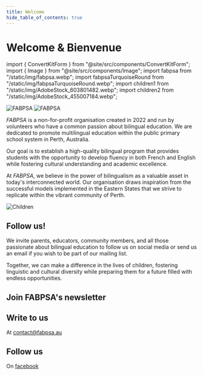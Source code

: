 ```yaml
---
title: Welcome
hide_table_of_contents: true
---
```


# Welcome & Bienvenue

import { ConvertKitForm } from "@site/src/components/ConvertKitForm";
import { Image } from "@site/src/components/Image";
import fabpsa from "/static/img/fabpsa.webp";
import fabpsaTurquoiseRound from "/static/img/fabpsaTurquoiseRound.webp";
import children1 from "/static/img/AdobeStock_603801482.webp";
import children2 from "/static/img/AdobeStock_455007184.webp";

<Image className="lightOnly" src={fabpsa} alt="FABPSA" width={256} height={359} />

<Image className="darkOnly" src={fabpsaTurquoiseRound} alt="FABPSA" width={375} height={375} />

<p><em>FABPSA</em> is a non-for-profit organisation created in 2022 and run by volunteers who have a common passion about bilingual education. We are dedicated to promote multilingual education within the public primary school system in Perth, Australia.</p>

Our goal is to establish a high-quality bilingual program that provides students with the opportunity to develop fluency in both French and English while fostering cultural understanding and academic excellence.

At <em>FABPSA</em>, we believe in the power of bilingualism as a valuable asset in today's interconnected world. Our organisation draws inspiration from the successful models implemented in the Eastern States that we strive to replicate within the vibrant community of Perth.

<Image src={children1} alt="Children" width={650} height={364} />

<div className="frame">

## Follow us!

We invite parents, educators, community members, and all those passionate about bilingual education to follow us on social media or send us an email if you wish to be part of our mailing list.

Together, we can make a difference in the lives of children, fostering linguistic and cultural diversity while preparing them for a future filled with endless opportunities.

<div style={{ marginTop: "48px" }} />

<div className="textCenter">

## Join FABPSA's newsletter

<ConvertKitForm />

<div style={{ marginTop: "32px" }} />

## Write to us

At contact@fabpsa.au

<div style={{ marginTop: "32px" }} />

## Follow us

On [facebook](https://www.facebook.com/profile.php?id=100081751441463)

</div>

</div>
